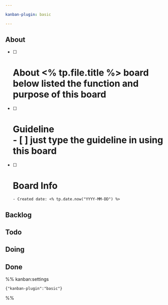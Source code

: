 ```yaml
---

kanban-plugin: basic

---
```


## About

- [ ] # About <% tp.file.title %> board<br>below listed the function and purpose of this board
- [ ] # Guideline<br>- [ ] just type the guideline in using this board
- [ ] # Board Info
      - Created date: <% tp.date.now("YYYY-MM-DD") %>


## Backlog



## Todo



## Doing



## Done





%% kanban:settings
```
{"kanban-plugin":"basic"}
```
%%